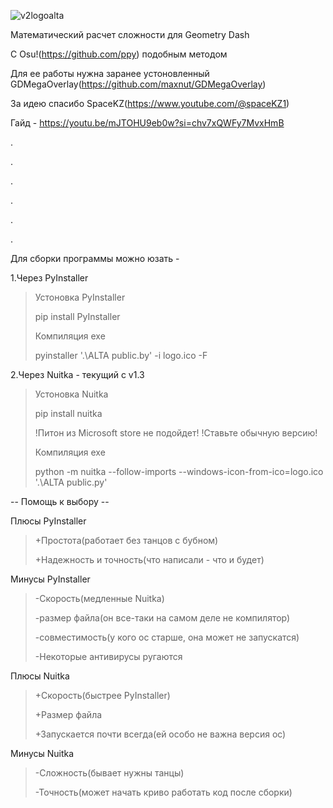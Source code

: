 
![v2logoalta](https://github.com/ProstoMaksimRus59/ALTA/assets/102693495/505ff144-1093-4abd-bf47-5bc47f99aa60)



Математический расчет сложности для Geometry Dash

C Osu!(https://github.com/ppy) подобным методом

Для ее работы нужна заранее устоновленный GDMegaOverlay(https://github.com/maxnut/GDMegaOverlay)

За идею спасибо SpaceKZ(https://www.youtube.com/@spaceKZ1)

Гайд - https://youtu.be/mJTOHU9eb0w?si=chv7xQWFy7MvxHmB

.

.

.

.

.

.

Для сборки программы можно юзать -

1.Через PyInstaller
> Устоновка PyInstaller
>
> pip install PyInstaller
>
> Компиляция exe
> 
> pyinstaller '.\ALTA public.by' -i logo.ico -F

2.Через Nuitka - текущий с v1.3
> Устоновка Nuitka
>
> pip install nuitka
>
> !Питон из Microsoft store не подойдет!
> !Ставьте обычную версию!
>
> Компиляция exe
>
> python -m nuitka --follow-imports --windows-icon-from-ico=logo.ico '.\ALTA public.py'

-- Помощь к выбору --

Плюсы PyInstaller
> +Простота(работает без танцов с бубном)
>
> +Надежность и точность(что написали - что и будет)
>
Минусы PyInstaller
> -Скорость(медленные Nuitka)
>
> -размер файла(он все-таки на самом деле не компилятор)
>
> -совместимость(у кого ос старше, она может не запускатся)
>
> -Некоторые антивирусы ругаются

Плюсы Nuitka
> +Скорость(быстрее PyInstaller)
>
> +Размер файла
>
> +Запускается почти всегда(ей особо не важна версия ос)
>
Минусы Nuitka
> -Сложность(бывает нужны танцы)
>
> -Точность(может начать криво работать код после сборки)
